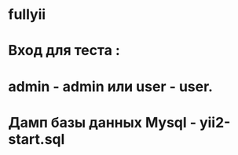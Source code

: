 # fullyii
# Вход для теста :
# admin - admin или user - user.
# Дамп базы данных Mysql - yii2-start.sql
